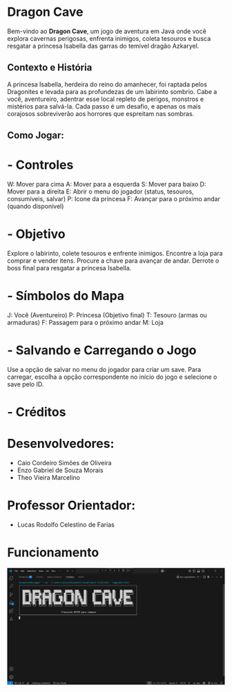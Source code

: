 # Dragon Cave

Bem-vindo ao **Dragon Cave**, um jogo de aventura em Java onde você explora cavernas perigosas, enfrenta inimigos, coleta tesouros e busca resgatar a princesa Isabella das garras do temível dragão Azkaryel.

## Contexto e História

A princesa Isabella, herdeira do reino do amanhecer, foi raptada pelos Dragonites e levada para as profundezas de um labirinto sombrio. Cabe a você, aventureiro, adentrar esse local repleto de perigos, monstros e mistérios para salvá-la. Cada passo é um desafio, e apenas os mais corajosos sobreviverão aos horrores que espreitam nas sombras.

## Como Jogar:

# - Controles

W: Mover para cima
A: Mover para a esquerda
S: Mover para baixo
D: Mover para a direita
E: Abrir o menu do jogador (status, tesouros, consumíveis, salvar)
P: Icone da princesa
F: Avançar para o próximo andar (quando disponível)

# - Objetivo

Explore o labirinto, colete tesouros e enfrente inimigos.
Encontre a loja para comprar e vender itens.
Procure a chave para avançar de andar.
Derrote o boss final para resgatar a princesa Isabella.

# - Símbolos do Mapa

J: Você (Aventureiro)
P: Princesa (Objetivo final)
T: Tesouro (armas ou armaduras)
F: Passagem para o próximo andar
M: Loja

# - Salvando e Carregando o Jogo

Use a opção de salvar no menu do jogador para criar um save.
Para carregar, escolha a opção correspondente no início do jogo e selecione o save pelo ID.

# - Créditos

# Desenvolvedores:
- Caio Cordeiro Simões de Oliveira
- Enzo Gabriel de Souza Morais
- Theo Vieira Marcelino

# Professor Orientador:
- Lucas Rodolfo Celestino de Farias

# Funcionamento
![alt text](image.png)